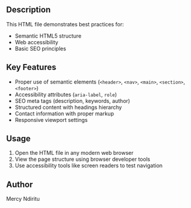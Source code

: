 ## Description
This HTML file demonstrates best practices for:
- Semantic HTML5 structure
- Web accessibility
- Basic SEO principles

## Key Features
- Proper use of semantic elements (`<header>`, `<nav>`, `<main>`, `<section>`, `<footer>`)
- Accessibility attributes (`aria-label`, `role`)
- SEO meta tags (description, keywords, author)
- Structured content with headings hierarchy
- Contact information with proper markup
- Responsive viewport settings

## Usage
1. Open the HTML file in any modern web browser
2. View the page structure using browser developer tools
3. Use accessibility tools like screen readers to test navigation

## Author
Mercy Ndiritu

